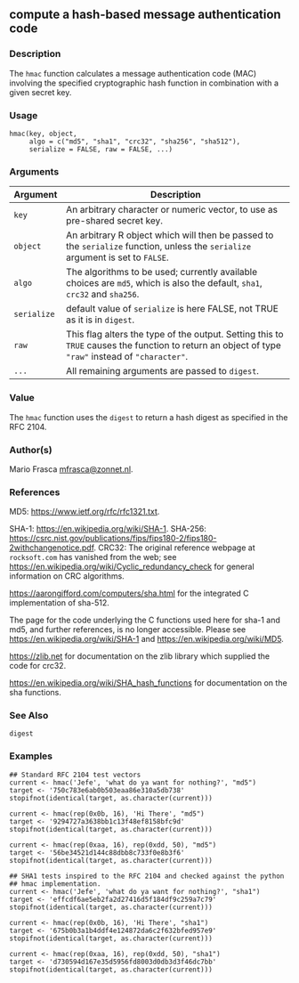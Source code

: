 compute a hash-based message authentication code
------------------------------------------------

### Description

The `hmac` function calculates a message authentication code (MAC)
involving the specified cryptographic hash function in combination with
a given secret key.

### Usage

    hmac(key, object,
         algo = c("md5", "sha1", "crc32", "sha256", "sha512"),
         serialize = FALSE, raw = FALSE, ...)

### Arguments

| Argument    | Description                                                                                                                                       |
|-------------|---------------------------------------------------------------------------------------------------------------------------------------------------|
| `key`       | An arbitrary character or numeric vector, to use as pre-shared secret key.                                                                        |
| `object`    | An arbitrary R object which will then be passed to the `serialize` function, unless the `serialize` argument is set to `FALSE`.                   |
| `algo`      | The algorithms to be used; currently available choices are `md5`, which is also the default, `sha1`, `crc32` and `sha256`.                        |
| `serialize` | default value of `serialize` is here FALSE, not TRUE as it is in `digest`.                                                                        |
| `raw`       | This flag alters the type of the output. Setting this to `TRUE` causes the function to return an object of type `"raw"` instead of `"character"`. |
| `...`       | All remaining arguments are passed to `digest`.                                                                                                   |

### Value

The `hmac` function uses the `digest` to return a hash digest as
specified in the RFC 2104.

### Author(s)

Mario Frasca <mfrasca@zonnet.nl>.

### References

MD5: <https://www.ietf.org/rfc/rfc1321.txt>.

SHA-1: <https://en.wikipedia.org/wiki/SHA-1>. SHA-256:
<https://csrc.nist.gov/publications/fips/fips180-2/fips180-2withchangenotice.pdf>.
CRC32: The original reference webpage at `rocksoft.com` has vanished
from the web; see
<https://en.wikipedia.org/wiki/Cyclic_redundancy_check> for general
information on CRC algorithms.

<https://aarongifford.com/computers/sha.html> for the integrated C
implementation of sha-512.

The page for the code underlying the C functions used here for sha-1 and
md5, and further references, is no longer accessible. Please see
<https://en.wikipedia.org/wiki/SHA-1> and
<https://en.wikipedia.org/wiki/MD5>.

<https://zlib.net> for documentation on the zlib library which supplied
the code for crc32.

<https://en.wikipedia.org/wiki/SHA_hash_functions> for documentation on
the sha functions.

### See Also

`digest`

### Examples




    ## Standard RFC 2104 test vectors
    current <- hmac('Jefe', 'what do ya want for nothing?', "md5")
    target <- '750c783e6ab0b503eaa86e310a5db738'
    stopifnot(identical(target, as.character(current)))

    current <- hmac(rep(0x0b, 16), 'Hi There', "md5")
    target <- '9294727a3638bb1c13f48ef8158bfc9d'
    stopifnot(identical(target, as.character(current)))

    current <- hmac(rep(0xaa, 16), rep(0xdd, 50), "md5")
    target <- '56be34521d144c88dbb8c733f0e8b3f6'
    stopifnot(identical(target, as.character(current)))

    ## SHA1 tests inspired to the RFC 2104 and checked against the python
    ## hmac implementation.
    current <- hmac('Jefe', 'what do ya want for nothing?', "sha1")
    target <- 'effcdf6ae5eb2fa2d27416d5f184df9c259a7c79'
    stopifnot(identical(target, as.character(current)))

    current <- hmac(rep(0x0b, 16), 'Hi There', "sha1")
    target <- '675b0b3a1b4ddf4e124872da6c2f632bfed957e9'
    stopifnot(identical(target, as.character(current)))

    current <- hmac(rep(0xaa, 16), rep(0xdd, 50), "sha1")
    target <- 'd730594d167e35d5956fd8003d0db3d3f46dc7bb'
    stopifnot(identical(target, as.character(current)))
